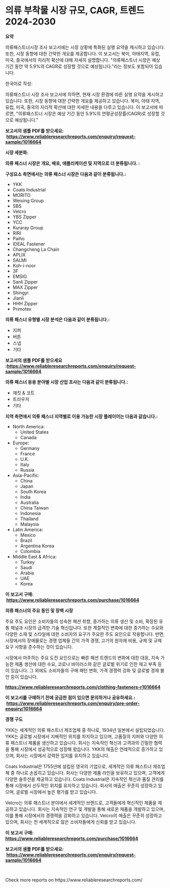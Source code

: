 <p><h1>의류 부착물 시장 규모, CAGR, 트렌드 2024-2030</h1></p><p><strong>요약</strong></p>
<p><p>의류패스트너시장 조사 보고서에는 시장 상황에 특화된 실행 요약을 제시하고 있습니다. 또한, 시장 동향에 대한 간략한 개요를 제공합니다. 이 보고서는 북미, 아태지역, 유럽, 미국, 중국에서의 지리적 확산에 대해 자세히 설명합니다. "의류패스트너 시장은 예상 기간 동안 약 5.9%의 CAGR로 성장할 것으로 예상됩니다."라는 정보도 포함되어 있습니다.</p><p>한국어로 작성:</p><p>의류패스트너 시장 조사 보고서에 의하면, 현재 시장 환경에 따른 실행 요약을 게시하고 있습니다. 또한, 시장 동향에 대한 간략한 개요를 제공하고 있습니다. 북미, 아태 지역, 유럽, 미국, 중국의 지리적 확산에 대한 자세한 내용을 다루고 있습니다. 이 보고서에 따르면, "의류패스트너 시장은 예상 기간 동안 5.9%의 연평균성장률(CAGR)로 성장할 것으로 예상됩니다."</p></p>
<p><strong>보고서의 샘플 PDF를 받으세요: &nbsp;<a href="https://www.reliableresearchreports.com/enquiry/request-sample/1016664">https://www.reliableresearchreports.com/enquiry/request-sample/1016664</a></strong></p>
<p><strong>시장 세분화:</strong></p>
<p><strong> 의류 패스너 시장은 개요, 배포, 애플리케이션 및 지역으로 더 분류됩니다. :</strong></p>
<p><strong>구성요소 측면에서는 의류 패스너 시장은 다음과 같이 분류됩니다.:</strong></p>
<p><ul><li>YKK</li><li>Coats Industrial</li><li>MORITO</li><li>Weixing Group</li><li>SBS</li><li>Velcro</li><li>YBS Zipper</li><li>YCC</li><li>Kuraray Group</li><li>RIRI</li><li>Paiho</li><li>IDEAL Fastener</li><li>Changcheng La Chain</li><li>APLIX</li><li>SALMI</li><li>Koh-i-noor</li><li>3F</li><li>EMSIG</li><li>Sanli Zipper</li><li>MAX Zipper</li><li>Shingyi</li><li>Jianli</li><li>HHH Zipper</li><li>Primotex</li></ul></p>
<p><strong> 의류 패스너 유형별 시장 분석은 다음과 같이 분류됩니다.:</strong></p>
<p><ul><li>지퍼</li><li>버튼</li><li>스냅</li><li>기타</li></ul></p>
<p><strong>보고서의 샘플 PDF를 받으세요 :<a href="https://www.reliableresearchreports.com/enquiry/request-sample/1016664">https://www.reliableresearchreports.com/enquiry/request-sample/1016664</a></strong></p>
<p><strong> 의류 패스너 응용 분야별 시장 산업 조사는 다음과 같이 분류됩니다.:</strong></p>
<p><ul><li>재킷 & 코트</li><li>트라우저</li><li>기타</li></ul></p>
<p><strong>지역 측면에서 의류 패스너 지역별로 이용 가능한 시장 플레이어는 다음과 같습니다.:</strong></p>
<p><ul>
    <li>
        North America:
        <ul>
            <li>United States</li>
            <li>Canada</li>
        </ul>
    </li>
    <li>
        Europe:
        <ul>
            <li>Germany</li>
            <li>France</li>
            <li>U.K.</li>
            <li>Italy</li>
            <li>Russia</li>
        </ul>
    </li>
    <li>
        Asia-Pacific:
        <ul>
            <li>China</li>
            <li>Japan</li>
            <li>South Korea</li>
            <li>India</li>
            <li>Australia</li>
            <li>China Taiwan</li>
            <li>Indonesia</li>
            <li>Thailand</li>
            <li>Malaysia</li>
        </ul>
    </li>
    <li>
        Latin America:
        <ul>
            <li>Mexico</li>
            <li>Brazil</li>
            <li>Argentina Korea</li>
            <li>Colombia</li>
        </ul>
    </li>
    <li>
        Middle East & Africa:
        <ul>
            <li>Turkey</li>
            <li>Saudi</li>
            <li>Arabia</li>
            <li>UAE</li>
            <li>Korea</li>
        </ul>
    </li>
    </ul></p>
<p><strong>이 보고서 구매: &nbsp;<a href="https://www.reliableresearchreports.com/purchase/1016664">https://www.reliableresearchreports.com/purchase/1016664</a></strong></p>
<p><strong>의류 패스너의 주요 동인 및 장벽 시장</strong></p>
<p><p>주요 주도 요인은 소비자들의 성숙한 패션 취향, 증가하는 의류 생산 및 소비, 확장된 유통 채널과 시장의 급격한 기술 혁신입니다. 또한 계절적인 변화에 대한 증가하는 수요와 다양한 소재 및 스타일에 대한 소비자의 요구가 주요한 주도 요인으로 작용합니다. 반면, 시장에서의 장애물로는 경쟁 업체들 간의 가격 경쟁, 고가의 원자재 비용, 규제 및 규제 요구 사항을 준수하는 것이 있습니다.</p><p>시장에서 마주하는 주요 도전 요인으로는 빠른 패션 트렌드의 변화에 대한 대응, 지속 가능한 제품 생산에 대한 수요, 코로나 바이러스와 같은 글로벌 위기로 인한 재고 부족 등이 있습니다. 그 외에도 소비자들의 구매 패턴 변화, 가격 경쟁력 강화 및 글로벌 경제 불안 등이 있습니다.</p></p>
<p><strong><a href="https://www.reliableresearchreports.com/clothing-fasteners-r1016664">https://www.reliableresearchreports.com/clothing-fasteners-r1016664</a></strong></p>
<p><strong>이 보고서를 구매하기 전에 궁금한 점이 있으면 문의하거나 공유하세요.: &nbsp;<a href="https://www.reliableresearchreports.com/enquiry/pre-order-enquiry/1016664">https://www.reliableresearchreports.com/enquiry/pre-order-enquiry/1016664</a></strong></p>
<p><strong>경쟁 구도</strong></p>
<p><p>YKK는 세계적인 의류 패스트너 제조업체 중 하나로, 1934년 일본에서 설립되었습니다. YKK는 글로벌 시장에서 지배적인 위치를 차지하고 있으며, 고품질의 지퍼와 다양한 의류 패스트너 제품을 생산하고 있습니다. 회사는 지속적인 혁신과 고객과의 긴밀한 협력을 통해 시장에서 성공적으로 성장해 왔습니다. YKK의 매출은 연례적으로 증가하고 있으며, 회사는 시장에서 강력한 입지를 유지하고 있습니다.</p><p>Coats Industrial은 1755년에 설립된 영국의 기업으로, 세계적인 의류 패스트너 제조업체 중 하나로 손꼽히고 있습니다. 회사는 다양한 제품 라인을 보유하고 있으며, 고객에게 다양한 솔루션을 제공하고 있습니다. Coats Industrial은 지속적인 혁신과 품질 관리를 통해 시장에서 선두적인 위치를 유지하고 있습니다. 회사의 매출은 꾸준히 성장하고 있으며, 글로벌 시장에서 높은 평가를 받고 있습니다.</p><p>Velcro는 의류 패스트너 분야에서 세계적인 브랜드로, 고객들에게 혁신적인 제품을 제공하고 있습니다. 회사는 지속적인 연구 및 개발을 통해 새로운 제품을 개발하고 있으며, 이를 통해 시장에서의 경쟁력을 강화하고 있습니다. Velcro의 매출은 꾸준히 성장하고 있으며, 회사는 전 세계적으로 많은 소비자들에게 신뢰를 받고 있습니다.</p></p>
<p><strong>이 보고서 구매: &nbsp; <a href="https://www.reliableresearchreports.com/purchase/1016664">https://www.reliableresearchreports.com/purchase/1016664</a></strong></p>
<p><strong>보고서의 샘플 PDF를 받으세요: &nbsp;<a href="https://www.reliableresearchreports.com/enquiry/request-sample/1016664">https://www.reliableresearchreports.com/enquiry/request-sample/1016664</a></strong><strong></strong></p>
<p>&nbsp;</p>
<p>Check more reports on https://www.reliableresearchreports.com/</p>